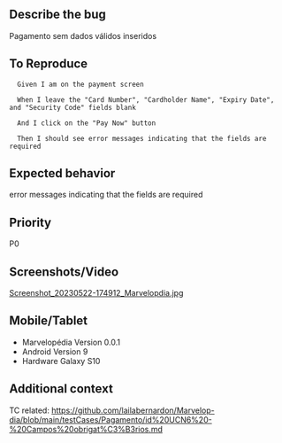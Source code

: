 ## Describe the bug
Pagamento sem dados válidos inseridos

## To Reproduce
      Given I am on the payment screen

      When I leave the "Card Number", "Cardholder Name", "Expiry Date", and "Security Code" fields blank

      And I click on the "Pay Now" button

      Then I should see error messages indicating that the fields are required

## Expected behavior
error messages indicating that the fields are required

## Priority
P0

## Screenshots/Video
[Screenshot_20230522-174912_Marvelopdia.jpg]([url](https://github.com/lailabernardon/Marvelop-dia/blob/main/reports/P0/Screenshot_20230522-174912_Marvelopdia.jpg))


## Mobile/Tablet
- Marvelopédia Version 0.0.1
- Android Version 9
- Hardware Galaxy S10

## Additional context
TC related: https://github.com/lailabernardon/Marvelop-dia/blob/main/testCases/Pagamento/id%20UCN6%20-%20Campos%20obrigat%C3%B3rios.md
